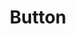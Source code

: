 ---
layout: default
category: bts
tags: ["cordova","OSC","music","nodejs","Ableton","WebGL","WebGL"]
video: "https://player.vimeo.com/video/129281146?badge=0&amp;autopause=0&amp;player_id=0&amp;app_id=72231"
title: "Button"
thumbnail: "https://i.vimeocdn.com/video/520713262_295x166.jpg?r=pad"
---